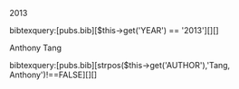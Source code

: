 

2013

bibtexquery:[pubs.bib][$this->get('YEAR') == '2013'][][]

Anthony Tang

bibtexquery:[pubs.bib][strpos($this->get('AUTHOR'),'Tang, Anthony')!==FALSE][][]
